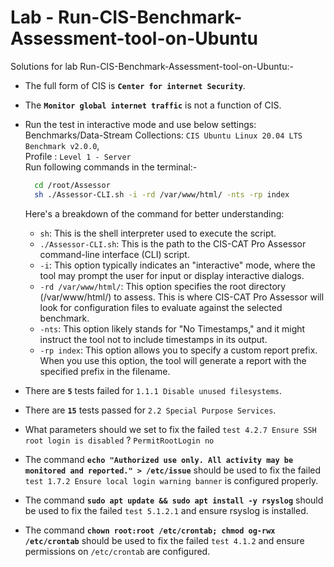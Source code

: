 #  Lab - Run-CIS-Benchmark-Assessment-tool-on-Ubuntu



Solutions for lab Run-CIS-Benchmark-Assessment-tool-on-Ubuntu:-

- The full form of CIS is **`Center for internet Security`**.

- The **`Monitor global internet traffic`** is not a function of CIS.

- Run the test in interactive mode and use below settings: <br>
    Benchmarks/Data-Stream Collections: `CIS Ubuntu Linux 20.04 LTS Benchmark v2.0.0`,<br>
    Profile : `Level 1 - Server`<br>
    Run following commands in the terminal:- <br>
    ```sh
      cd /root/Assessor 
      sh ./Assessor-CLI.sh -i -rd /var/www/html/ -nts -rp index      
    ```

    Here's a breakdown of the command for better understanding:

    - `sh`: This is the shell interpreter used to execute the script.
    - `./Assessor-CLI.sh`: This is the path to the CIS-CAT Pro Assessor command-line interface (CLI) script.
    - `-i`: This option typically indicates an "interactive" mode, where the tool may prompt the user for input or display interactive dialogs.
    - `-rd /var/www/html/`: This option specifies the root directory (/var/www/html/) to assess. This is where CIS-CAT Pro Assessor will look for configuration files to evaluate against the selected benchmark.
    - `-nts`: This option likely stands for "No Timestamps," and it might instruct the tool not to include timestamps in its output.
    - `-rp index`: This option allows you to specify a custom report prefix. When you use this option, the tool will generate a report with the specified prefix in the filename.<br>

- There are **`5`** tests failed for `1.1.1 Disable unused filesystems`.

- There are **`15`** tests passed for `2.2 Special Purpose Services`.

- What parameters should we set to fix the failed `test 4.2.7 Ensure SSH root login is disabled` ? `PermitRootLogin no`

- The command **`echo "Authorized use only. All activity may be monitored and reported." > /etc/issue`** should be used to fix the failed `test 1.7.2 Ensure local login warning banner` is configured properly.

- The command **`sudo apt update && sudo apt install -y rsyslog`** should be used to fix the failed `test 5.1.2.1` and ensure rsyslog is installed.

- The command **`chown root:root /etc/crontab; chmod og-rwx /etc/crontab`** should be used to fix the failed `test 4.1.2` and ensure permissions on `/etc/crontab` are configured.




